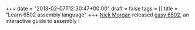 +++
date = "2013-02-07T12:30:47+00:00"
draft = false
tags = []
title = "Learn 6502 assembly language"
+++
[Nick Morgan](https://twitter.com/skilldrick) released [easy 6502](http://skilldrick.github.com/easy6502/), an interactive guide to assembly !